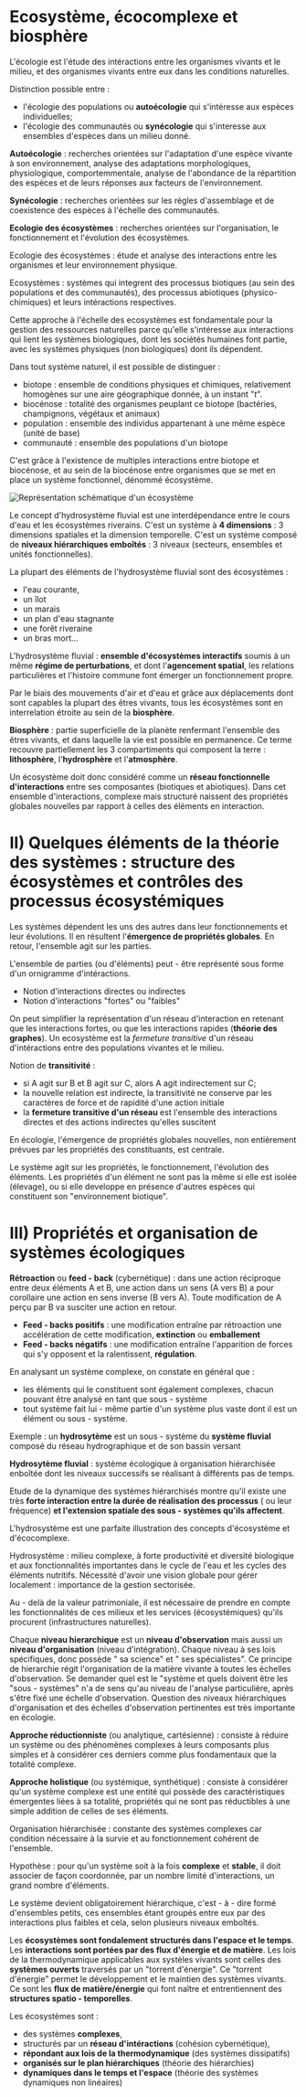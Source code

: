 # Ecosystème, écocomplexe et biosphère

L'écologie est l'étude des intéractions entre les organismes vivants et le milieu, et des organismes vivants entre eux dans les conditions naturelles.

Distinction possible entre : 

* l'écologie des populations ou **autoécologie** qui s'intéresse aux espèces individuelles;
* l'écologie des communautés ou **synécologie** qui s'interesse aux ensembles d'espèces dans un milieu donné.

**Autoécologie** : recherches orientées sur l'adaptation d'une espèce vivante à son environnement, analyse des adaptations morphologiques, physiologique, comportemmentale, analyse de l'abondance de la répartition des espèces et de leurs réponses aux facteurs de l'environnement.

**Synécologie** : recherches orientées sur les règles d'assemblage et de coexistence des espèces à l'échelle des communautés.

**Ecologie des écosystèmes** : recherches orientées sur l'organisation, le fonctionnement et l'évolution des écosystèmes.

Ecologie des écosystèmes : étude et analyse des interactions entre les organismes et leur environnement physique.

Ecosystèmes : systèmes qui integrent des processus biotiques (au sein des populations et des communautés), des processus abiotiques (physico-chimiques) et leurs intéractions respectives.

Cette approche à l'échelle des ecosystèmes est fondamentale pour la gestion des ressources naturelles parce qu'elle s'intéresse aux interactions qui lient les systèmes biologiques, dont les sociétés humaines font partie, avec les systèmes physiques (non biologiques) dont ils dépendent.


Dans tout système naturel, il est possible de distinguer :

* biotope : ensemble de conditions physiques et chimiques, relativement homogènes sur une aire géographique donnée, à un instant "*t*".
* biocénose : totalité des organismes peuplant ce biotope (bactéries, champignons, végétaux et animaux)
* population : ensemble des individus appartenant à une même espèce (unité de base)
* communauté : ensemble des populations d'un biotope

C'est grâce à l'existence de multiples interactions entre biotope et biocénose, et au sein de la biocénose entre organismes que se met en place un système fonctionnel, dénommé écosystème.

![Représentation schématique d'un écosystème](Images/eco.JPG)

Le concept d'hydrosystème fluvial est une interdépendance entre le cours d'eau et les écosystèmes riverains. C'est un système à **4 dimensions** : 3 dimensions spatiales et la dimension temporelle. C'est un système composé de **niveaux hiérarchiques emboîtés** : 3 niveaux (secteurs, ensembles et unités fonctionnelles).

La plupart des éléments de l'hydrosystème fluvial sont des écosystèmes :

* l'eau courante, 
* un îlot 
* un marais
* un plan d'eau stagnante
* une forêt riveraine 
* un bras mort...

L'hydrosystème fluvial : **ensemble d'écosystèmes interactifs** soumis à un même **régime de perturbations**, et dont l'**agencement spatial**, les relations particulières et l'histoire commune font émerger un fonctionnement propre.

Par le biais des mouvements d'air et d'eau et grâce aux déplacements dont sont capables la plupart des êtres vivants, tous les écosystèmes sont en interrelation étroite au sein de la **biosphère**.

**Biosphère** : partie superficielle de la planète renfermant l'ensemble des êtres vivants, et dans laquelle la vie est possible en permanence. Ce terme recouvre partiellement les 3 compartiments qui composent la terre : **lithosphère**, l'**hydrosphère** et l'**atmosphère**.

Un écosystème doit donc considéré comme un **réseau fonctionnelle d'interactions** entre ses composantes (biotiques et abiotiques). Dans cet ensemble d'interactions, complexe mais structuré naissent des propriétés globales nouvelles par rapport à celles des éléments en interaction.

# II) Quelques éléments de la théorie des systèmes : structure des écosystèmes et contrôles des processus écosystémiques 

Les systèmes dépendent les uns des autres dans leur fonctionnements et leur évolutions. Il en résultent l'**émergence de propriétés globales**. En retour, l'ensemble agit sur les parties.

L'ensemble de parties (ou d'éléments) peut - être représenté sous forme d'un ornigramme d'intéractions.

* Notion d'interactions directes ou indirectes
* Notion d'interactions "fortes" ou "faibles"

On peut simplifier la représentation d'un réseau d'interaction en retenant que les interactions fortes, ou que les interactions rapides (**théorie des graphes**). Un ecosystème est la *fermeture transitive* d'un réseau d'intéractions entre des populations vivantes et le milieu.

Notion de **transitivité** : 

* si A agit sur B et B agit sur C, alors A agit indirectement sur C;
* la nouvelle relation est indirecte, la transitivité ne conserve par les caractères de force et de rapidité d'une action initiale
* la **fermeture transitive d'un réseau** est l'ensemble des interactions directes et des actions indirectes qu'elles suscitent

En écologie, l'émergence de propriétés globales nouvelles, non entièrement prévues par les propriétés des constituants, est centrale.

Le système agit sur les propriétés, le fonctionnement, l'évolution des éléments. Les propriétés d'un élément ne sont pas la même si elle est isolée (élevage), ou si elle developpe en présence d'autres espèces qui constituent son "environnement biotique".

# III) Propriétés et organisation de systèmes écologiques

**Rétroaction** ou **feed - back** (cybernétique) : dans une action réciproque entre deux éléments A et B, une action dans un sens (A vers B) a pour corollaire une action en sens inverse (B vers A). Toute modification de A perçu par B va susciter une action en retour.

* **Feed - backs positifs** : une modification entraîne par rétroaction une accélération de cette modification, **extinction** ou **emballement**   
* **Feed - backs négatifs** : une modification entraîne l'apparition de forces qui s'y opposent et la ralentissent, **régulation**.

En analysant un système complexe, on constate en général que : 

* les éléments qui le constituent sont également complexes, chacun pouvant être analysé en tant que sous - système
* tout système fait lui - même partie d'un système plus vaste dont il est un élément ou sous - système.

Exemple : un **hydrosytème** est un sous - système du **système fluvial** composé du réseau hydrographique et de son bassin versant

**Hydrosytème fluvial** : système écologique à organisation hiérarchisée enboîtée dont les niveaux successifs se réalisant à différents pas de temps.

Etude de la dynamique des systèmes hiérarchisés montre qu'il existe une très **forte interaction entre la durée de réalisation des processus** ( ou leur fréquence) **et l'extension spatiale des sous - systèmes qu'ils affectent**.

L'hydrosystème est une parfaite illustration des concepts d'écosystème et d'écocomplexe.

Hydrosystème : milieu complexe, à forte productivité et diversité biologique et aux fonctionnalités importantes dans le cycle de l'eau et les cycles des éléments nutritifs. Nécessité d'avoir une vision globale pour gérer localement : importance de la gestion sectorisée.

Au - delà de la valeur patrimoniale, il est nécessaire de prendre en compte les fonctionnalités de ces milieux et les services (écosystémiques) qu'ils procurent (infrastructures naturelles).

Chaque **niveau hierarchique** est un **niveau d'observation** mais aussi un **niveau d'organisation** (niveau d'intégration). Chaque niveau à ses lois spécifiques, donc possède " sa science" et " ses spécialistes". Ce principe de hierarchie régit l'organisation de la matière vivante à toutes les échelles d'observation. Se demander quel est le "système et quels doivent être les "sous - systèmes" n'a de sens qu'au niveau de l'analyse particulière, après s'être fixé une échelle d'observation. Question des niveaux hiérarchiques d'organisation et des échelles d'observation pertinentes est très importante en écologie.

**Approche réductionniste** (ou analytique, cartésienne) : consiste à réduire un système ou des phénomènes complexes à leurs composants plus simples et à considérer ces derniers comme plus fondamentaux que la totalité complexe.

**Approche holistique** (ou systémique, synthétique) : consiste à considérer qu'un système complexe est une entité qui possède des caractéristiques émergentes liées à sa totalité, propriétés qui ne sont pas réductibles à une simple addition de celles de ses éléments.

Organisation hiérarchisée : constante des systèmes complexes car condition nécessaire à la survie et au fonctionnement cohérent de l'ensemble.

Hypothèse : pour qu'un système soit à la fois **complexe** et **stable**, il doit associer de façon coordonnée, par un nombre limité d'interactions, un grand nombre d'éléments. 

Le système devient obligatoirement hiérarchique, c'est - à - dire formé d'ensembles petits, ces ensembles étant groupés entre eux par des interactions plus faibles et cela, selon plusieurs niveaux emboîtés.

Les **écosystèmes sont fondalement structurés dans l'espace et le temps**. Les **interactions sont portées par des flux d'énergie et de matière**. Les lois de la thermodynamique applicables aux systèles vivants sont celles des **systèmes ouverts** traversés par un "torrent d'énergie". Ce "torrent d'énergie" permet le développement et le maintien des systèmes vivants. Ce sont les **flux de matière/énergie** qui font naître et entrentiennent des **structures spatio - temporelles**.

Les écosystèmes sont :

* des systèmes **complexes**, 
* structurés par un **réseau d'intéractions** (cohésion cybernétique),
* **répondant aux lois de la thermodynamique** (des systèmes dissipatifs)
* **organisés sur le plan hiérarchiques** (théorie des hiérarchies)
* **dynamiques dans le temps et l'espace** (théorie des systèmes dynamiques non linéaires)


